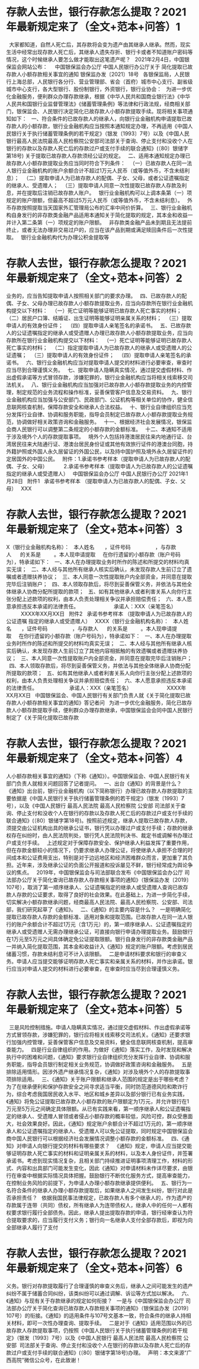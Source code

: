 # 存款人去世，银行存款怎么提取？2021年最新规定来了（全文+范本+问答）1

 
大家都知道，自然人死亡后，其存款将会变为遗产由其继承人继承。然而，现实生活中经常出现存款人死亡后，其继承人遗失存折、银行卡或者不知道账户密码等情况，这个时候继承人要怎么做才能取出这笔遗产呢？
 
2021年2月4日，中国银保监会网站公布：
 
 
中国银保监会办公厅 中国人民银行办公厅关于
简化提取已故存款人小额存款相关事宜的通知
银保监办发〔2021〕18号
 
各银保监局，人民银行上海总部，人民银行各分行、营业管理部、省会（首府）城市中心支行、副省级城市中心支行，各大型银行、股份制银行，外资银行，银行业协会：
 
为进一步优化金融服务，便利群众办理存款继承，根据《中华人民共和国商业银行法》《中华人民共和国银行业监督管理法》《储蓄管理条例》等法律和行政法规，经商相关部门，银保监会、人民银行决定简化已故存款人小额存款提取手续。现将相关事项通知如下：
 
一、符合条件的已故存款人的继承人，向银行业金融机构申请提取已故存款人的小额存款，银行业金融机构应当按照本通知规定办理，不再适用《中国人民银行关于执行储蓄管理条例的若干规定》（银发〔1993〕7号）以及《中国人民银行最高人民法院最高人民检察院公安部司法部关于查询、停止支付和没收个人在银行的存款以及存款人死亡后的存款过户或支付手续的联合通知》(〔80〕银储字第18号) 关于提取已故存款人存款须经公证的规定。
 
二、适用本通知规定办理已故存款人小额存款提取业务应当同时符合下列条件：
 
（一）已故存款人在同一法人银行业金融机构的账户余额合计不超过1万元人民币（或等值外币，不含未结利息）；
 
（二）提取申请人为已故存款人的配偶、子女、父母，或者公证遗嘱指定的继承人、受遗赠人；
 
（三）提取申请人同意一次性提取已故存款人存款及利息，并在提取后注销已故存款人账户。
 
银行业金融机构可以上调本条第（一）项规定的账户限额，但最高不超过5万元人民币（或等值外币，不含未结利息）。
 
外币存款按照提取当天国家外汇管理局公布的汇率中间价折算。
 
三、银行业金融机构自身发行的非存款类金融产品适用本通知关于简化提取的规定，其本金和收益一并计入第二条第（一）项规定的账户限额。
 
非存款类金融产品未到期且无法提前终止，或者无法办理非交易过户的，应当在该产品到期或满足赎回条件后一次性提取。
 
银行业金融机构代为办理公积金提取等

# 存款人去世，银行存款怎么提取？2021年最新规定来了（全文+范本+问答）2

业务的，应当告知提取申请人按照相关部门的要求办理。
 
四、已故存款人的配偶、子女、父母办理已故存款人小额存款提取业务，应当向存款所在银行业金融机构提交以下材料：
 
（一）死亡证明等能够证明已故存款人死亡事实的材料；
 
（二）居民户口簿、结婚证、出生证明等能够证明亲属关系的材料；
 
（三）提取申请人的有效身份证件；
 
（四）提取申请人亲笔签名的承诺书。
 
五、已故存款人的公证遗嘱指定的继承人或受遗赠人办理已故存款人小额存款提取业务，应当向存款所在银行业金融机构提交以下材料：
 
（一）死亡证明等能够证明已故存款人死亡事实的材料；
 
（二）指定提取申请人为已故存款人的继承人或受遗赠人的公证遗嘱；
 
（三）提取申请人的有效身份证件；
 
（四）提取申请人亲笔签名的承诺书。
 
六、银行业金融机构应当对提取申请人提交的材料进行必要审查，审查时应当尽到合理谨慎义务。
 
七、提取申请人隐瞒真实情况，通过提交虚假材料、作出虚假承诺等方式冒领存款，涉嫌犯罪的，银行业金融机构应当将相关线索移交司法机关。
 
八、银行业金融机构应当加强对已故存款人小额存款提取业务的内控管理，制定规范的业务流程和操作标准，妥善保管客户信息及交易资料。
 
九、银行业金融机构应当加强与公安部门、民政部门、公证机构等相关单位的协作，健全信息联网核查机制，保障存款安全和继承人合法权益。
 
十、银行业自律组织应当充分发挥行业自律、协调和服务职能，指导会员制定已故存款人小额存款提取业务规范，协调做好相关政策咨询和金融服务。
 
十一、根据经济社会发展情况，银保监会商人民银行可以调整第二条规定的小额存款的金额标准。
 
十二、本通知不适用于涉及境外个人的存款提取事项。
 
境外个人包括持港澳居民往来内地通行证、台湾居民往来大陆通行证、港澳台居民身份证或其他有效旅行证件的港澳台同胞，持外籍护照或外国人永久居留证的外国公民，以及持中国护照及境外永久居留证件的定居国外的中国公民。
 
附件：1.承诺书参考样本（提取申请人为已故存款人的配偶、子女、父母）
          2.承诺书参考样本（提取申请人为已故存款人的公证遗嘱指定的继承人或受遗赠人）
 
中国银保监会办公厅 中国人民银行办公厅
2021年1月28日
 
附件1
 
承诺书参考样本
（提取申请人为已故存款人的配偶、子女、父母）
 
XXX

# 存款人去世，银行存款怎么提取？2021年最新规定来了（全文+范本+问答）3

X（银行业金融机构名称）：
 
本人姓名       ，证件号码                 ，与存款人      的关系是         。本人现申请提取     在你行遗留的小额存款（账户号码为），特承诺如下：
 
一、本人在办理提取业务时所作的陈述和所提交的材料均真实无误；
 
二、本人经与其他所有继承人核实后确认，未发现存款人生前订立了遗嘱或者遗赠扶养协议；
 
三、本人同意一次性提取账户内全部资金，并同意在提取完毕后注销账户；
 
四、本人领取存款后，将尽到妥善保管义务，并依法与其他全体继承人协商分配所提取的款项；
 
五、如有其他继承人或者利害关系人向你行主张分配上述款项的权利，由本人负责处理相关争议并承担赔偿责任；
 
六、本人愿意承担违反本承诺的法律责任。
 
                     承诺人：XXX（亲笔签名） 
          XXXX年XX月XX日
 
附件2
 
承诺书参考样本
（提取申请人为已故存款人的公证遗嘱
指定的继承人或受遗赠人）
 
XXXX（银行业金融机构名称）：
 
本人姓名       ，证件号码                 ，与存款人      的关系是         。本人现申请提取     在你行遗留的小额存款（账户号码为），特承诺如下：
 
一、本人在办理提取业务时所作的陈述和所提交的材料均真实无误；
 
二、本人经与其他所有继承人核实后确认，未发现存款人生前订立了其他内容相抵触的有效遗嘱或者遗赠扶养协议；
 
三、本人同意一次性提取账户内全部资金，并同意在提取完毕后注销账户；
 
四、本人领取存款后，将尽到妥善保管义务，并依法与其他全体继承人协商分配所提取的款项；
 
五、如有其他继承人或者利害关系人向你行主张分配上述款项的权利，由本人负责处理相关争议并承担赔偿责任；
 
六、本人愿意承担违反本承诺的法律责任。
 
                   承诺人：XXX（亲笔签名）
                       XXXX年XX月XX日
 
中国银保监会、中国人民银行有关部门负责人就《关于简化提取已故存款人小额存款相关事宜的通知》答记者问
 
为进一步优化金融服务，简化已故存款人小额存款提取手续，便利群众办理存款继承，中国银保监会会同中国人民银行制定了《关于简化提取已故存款

# 存款人去世，银行存款怎么提取？2021年最新规定来了（全文+范本+问答）4

人小额存款相关事宜的通知》（下称《通知》）。中国银保监会、中国人民银行有关部门负责人就相关问题回答了记者提问。
 
一、出台《通知》的背景是什么？
 
《通知》出台前，银行业金融机构（以下简称银行）办理已故存款人存款提取的主要依据是《中国人民银行关于执行储蓄管理条例的若干规定》（银发〔1993〕7号），以及《中国人民银行 最高人民法院 最高人民检察院 公安部 司法部关于查询、停止支付和没收个人在银行的存款以及存款人死亡后的存款过户或支付手续的联合通知》(〔80〕银储字第18号)。按照前述规定，继承人提取已故存款人存款，须提交由公证机构出具的继承公证书，银行凭以办理过户或支付手续；存款的继承权存在纠纷时，由人民法院判处，银行凭人民法院判决书、裁定书或调解书办理过户或支付手续。
 
上述规定对于保障存款安全、保护继承人利益发挥了重要作用，但在存款金额较小的情况下，仍要求继承人办理公证，将使继承人承担不合理的时间成本和公证费用支出，特别是对于边远地区和经济困难群众而言，更加重了其负担。近年来，涉及继承公证的负面公开报道和投诉屡见不鲜，银行经常成为舆论争议的焦点。
 
2019年，中国银保监会与司法部联合发布《中国银保监会办公厅 司法部办公厅关于简化查询已故存款人存款相关事项的通知》（银保监办发〔2019〕107号），取消了第一顺序继承人、公证遗嘱指定的继承人或受遗赠人查询已故存款人存款的公证要求，取得了良好的社会效果。在此基础上，为进一步简化手续，切实解决小额存款继承问题，经商最高人民法院、最高人民检察院、公安部、司法部，我们研究起草了《通知》。
 
二、《通知》的主要内容是什么？
 
一是明确简化提取已故存款人存款的金额标准、适用对象和提取范围。已故存款人在同一法人银行的账户余额合计不超过1万元（含1万元）的，第一顺序继承人、公证遗嘱指定的继承人或受遗赠人无需办理继承公证，可直接向银行申请办理提取业务。鼓励银行在1万元至5万元之间具体确定免公证提取限额。银行自身发行的非存款类金融产品一并纳入简化提取范围，其本金和收益计入《通知》规定的账户限额。考虑到居民储蓄习惯，存款未结利息可不计入该限额。
 
二是申请材料要求和银行的审查义务。申请人应当提交能够证明存款人死亡事实和亲属关系的材料，并作出承诺。银行应当对申请人提交的材料进行必要审查，在审查时应当尽到合理谨慎义务。


# 存款人去世，银行存款怎么提取？2021年最新规定来了（全文+范本+问答）5

 
三是风险控制措施。申请人隐瞒真实情况，通过提交虚假材料、作出虚假承诺等方式冒领存款，涉嫌犯罪的，银行应将相关线索移交司法机关。《通知》还要求银行加强内控管理，妥善保管客户信息及交易资料，健全信息联网核查机制，提高审查能力。
 
四是行业自律组织的作用。为做好《通知》落实工作，及时发现和解决执行中的困难和问题，《通知》要求银行业自律组织充分发挥行业自律、协调和服务职能，指导会员银行制定相关业务规范，协调做好政策咨询和金融服务。
 
五是排除适用情形。因涉外遗产继承情况复杂，《通知》对涉及境外个人的存款提取事项排除适用。
 
三、《通知》关于账户限额和继承人范围的规定是出于哪些考虑？
 
为了在继承便利和保护存款安全之间寻求适当平衡，同时防范道德风险和欺诈行为，综合考虑我国居民收入水平、地区和城乡差异以及部分银行已有业务实践，《通知》将免公证提取已故存款人小额存款的账户限额定为1万元，并允许银行在1万元至5万元之间确定具体限额。从已有实践来看，第一顺序继承人和公证遗嘱指定的继承人、受遗赠人冒领或者侵占小额存款的概率较低，风险可控，群众受惠面大，社会效果良好。因此，《通知》规定账户余额合计不超过1万元的，第一顺序继承人和公证遗嘱指定的继承人、受遗赠人可以免公证提取，同时规定中国银保监会商中国人民银行可以根据经济社会发展情况调整小额存款的金额标准。
 
四、《通知》对申请人向银行提交的材料有哪些要求？
 
《通知》规定，申请人应当提交能够证明存款人死亡事实的材料和证明亲属关系的材料，以及本人身份证件，并签署承诺书。考虑到现实情况复杂，且相关部门持续推进证明事项清理工作，材料的形式、内容和出具部门可能发生变化，因此《通知》对申请材料未作详尽要求，由银行在审查中根据实际情况具体把握。鼓励银行不断优化服务方式，提高审查能力，在控制业务风险的前提下，为申请人办理小额存款继承提供便利。
 
五、银行为一名符合条件的继承人办理小额存款提取后，如果继承人之间发生纠纷，银行对此是否承担责任？
 
依据我国民事法律规定，已故存款人有多个继承人的，作为遗产的存款属于连带（共同）债权，所有继承人为连带债权人，继承人中的任何一人都有权要求银行履行全部债务。因此，继承人提出提取存款的申请，银行经审查认为符合提取要求的，应当履行支付义务；银行向一名继承人支付全部存款后，即视为向全部继承人履行了支付

# 存款人去世，银行存款怎么提取？2021年最新规定来了（全文+范本+问答）6

义务。银行对存款提取履行了合理谨慎的审查义务后，继承人之间可能发生的遗产纠纷不属于储蓄合同纠纷，该类纠纷可以通过调解、诉讼等方式加以解决。
 
六、《通知》与现有关于存款继承的规定如何衔接？
 
一是与《中国银保监会办公厅 司法部办公厅关于简化查询已故存款人存款相关事项的通知》（银保监办发〔2019〕107号）的衔接。《通知》的适用条件与107号文基本一致，符合条件的继承人持相关材料，即可一次性办理查询、提取手续。
 
二是对于《通知》适用范围以外的已故存款人存款提取事项，仍按照《中国人民银行关于执行储蓄管理条例的若干规定》（银发〔1993〕7号）以及《中国人民银行 最高人民法院 最高人民检察院 公安部  司法部关于查询、停止支付和没收个人在银行的存款以及存款人死亡后的存款过户或支付手续的联合通知》(〔80〕银储字第18号)办理。
 
声明：本文来源“广西高院”微信公众号，在此致谢！
 


